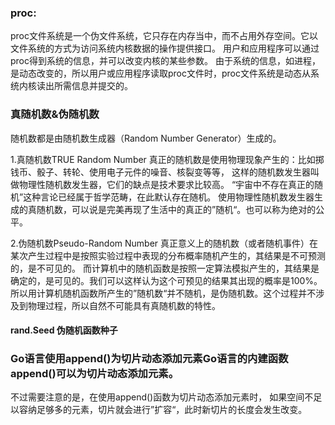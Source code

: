 ### proc:
proc文件系统是一个伪文件系统，它只存在内存当中，而不占用外存空间。它以文件系统的方式为访问系统内核数据的操作提供接口。
用户和应用程序可以通过proc得到系统的信息，并可以改变内核的某些参数。
由于系统的信息，如进程，是动态改变的，所以用户或应用程序读取proc文件时，proc文件系统是动态从系统内核读出所需信息并提交的。

### 真随机数&伪随机数
随机数都是由随机数生成器（Random Number Generator）生成的。

1.真随机数TRUE Random Number
真正的随机数是使用物理现象产生的：比如掷钱币、骰子、转轮、使用电子元件的噪音、核裂变等等，
这样的随机数发生器叫做物理性随机数发生器，它们的缺点是技术要求比较高。
“宇宙中不存在真正的随机”这种言论已经属于哲学范畴，在此默认存在随机。
使用物理性随机数发生器生成的真随机数，可以说是完美再现了生活中的真正的”随机“。也可以称为绝对的公平。

2.伪随机数Pseudo-Random Number
真正意义上的随机数（或者随机事件）在某次产生过程中是按照实验过程中表现的分布概率随机产生的，其结果是不可预测的，是不可见的。
而计算机中的随机函数是按照一定算法模拟产生的，其结果是确定的，是可见的。我们可以这样认为这个可预见的结果其出现的概率是100%。
所以用计算机随机函数所产生的”随机数“并不随机，是伪随机数。这个过程并不涉及到物理过程，所以自然不可能具有真随机数的特性。

#### rand.Seed 伪随机函数种子

### Go语言使用append()为切片动态添加元素Go语言的内建函数append()可以为切片动态添加元素。
不过需要注意的是，在使用append()函数为切片动态添加元素时，
如果空间不足以容纳足够多的元素，切片就会进行”扩容“，此时新切片的长度会发生改变。
